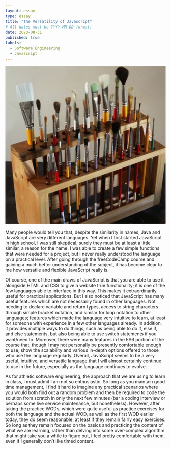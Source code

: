 ```yaml
---
layout: essay
type: essay
title: "The Versatility of Javascript"
# All dates must be YYYY-MM-DD format!
date: 2023-08-31
published: true
labels:
  - Software Engineering
  - Javascript
---
```


<img width="1000px" class="rounded float-start pe-4" src="../img/igniting/paintbrushes.jpg">

Many people would tell you that, despite the similarity in names, Java and JavaScript are very different languages. Yet when I first started JavaScript in high school, I was still skeptical; surely they must be at least a little similar, a reason for the name. I was able to create a few simple functions that were needed for a project, but I never really understood the language on a practical level. After going through the freeCodeCamp course and gaining a much better understanding of the subject, it has become clear to me how versatile and flexible JavaScript really is.

Of course, one of the main draws of JavaScript is that you are able to use it alongside HTML and CSS to give a website true functionality; it is one of the few languages able to interface in this way. This makes it extraordinarily useful for practical applications. But I also noticed that JavaScript has many useful features which are not necessarily found in other languages. Not needing to declare variable and return types, access to string characters through simple bracket notation, and similar for loop notation to other languages; features which made the language very intuitive to learn, at least for someone with experience in a few other languages already. In addition, it provides multiple ways to do things, such as being able to do if, else if, and else statements, but also being able to use switch statements if you want/need to. Moreover, there were many features in the ES6 portion of the course that, though I may not personally be presently comfortable enough to use, show the scalability and various in-depth options offered to those who use the language regularly. Overall, JavaScript seems to be a very useful, intuitive, and versatile language that I will almost certainly continue to use in the future, especially as the language continues to evolve.

As for athletic software engineering, the approach that we are using to learn in class, I must admit I am not so enthusiastic. So long as you maintain good time management, I find it hard to imagine any practical scenarios where you would both find out a random problem and then be required to code the solution from scratch in only the next few minutes (bar a coding interview or perhaps some live service maintenance, but nonetheless). However, after taking the practice WODs, which were quite useful as practice exercises for both the language and the actual WOD, as well as the first WOD earlier today, they do seem reasonable, at least if they remain fairly easy exercises. So long as they remain focused on the basics and practicing the content of what we are learning, rather than delving into some over-complex algorithm that might take you a while to figure out, I feel pretty comfortable with them, even if I generally don’t like timed content.

